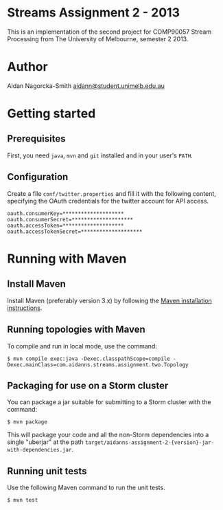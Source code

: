 # Streams Assignment 2 - 2013

This is an implementation of the second project for COMP90057 Stream Processing
from The University of Melbourne, semester 2 2013.

# Author

Aidan Nagorcka-Smith
aidann@student.unimelb.edu.au

# Getting started

## Prerequisites

First, you need `java`, `mvn` and `git` installed and in your user's `PATH`.  

## Configuration

Create a file `conf/twitter.properties` and fill it with the following content,
specifying the OAuth credentials for the twitter account for API access.

    oauth.consumerKey=********************
    oauth.consumerSecret=********************
    oauth.accessToken=********************
    oauth.accessTokenSecret=********************

# Running with Maven

## Install Maven
Install Maven (preferably version 3.x) by following the 
[Maven installation instructions](http://maven.apache.org/download.cgi).

## Running topologies with Maven

To compile and run in local mode, use the command:

    $ mvn compile exec:java -Dexec.classpathScope=compile -Dexec.mainClass=com.aidanns.streams.assignment.two.Topology


## Packaging for use on a Storm cluster

You can package a jar suitable for submitting to a Storm cluster with the command:

    $ mvn package

This will package your code and all the non-Storm dependencies into a single 
"uberjar" at the path 
`target/aidanns-assignment-2-{version}-jar-with-dependencies.jar`.


## Running unit tests

Use the following Maven command to run the unit tests.

    $ mvn test

